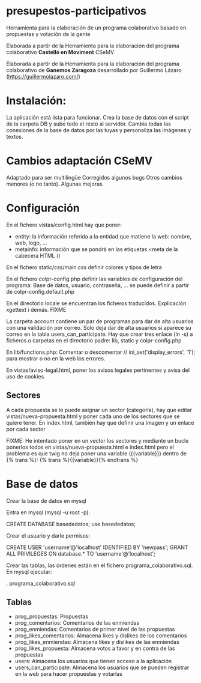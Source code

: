 presupestos-participativos
==========================

Herramienta para la elaboración de un programa colaborativo basado en propuestas y votación de la gente

Elaborada a partir de la Herramienta para la elaboración del programa colaborativo **Castelló en Moviment** CSeMV

Elaborada a partir de la Herramienta para la elaboración del programa colaborativo de **Ganemos Zaragoza** desarrollado por  Guillermo Lázaro (https://guillermolazaro.com/)


Instalación:
==========================

La aplicación está lista para funcionar.
Crea la base de datos con el script de la carpeta DB y sube todo el resto al servidor. 
Cambia todas las conexiones de la base de datos por las tuyas y personaliza las imágenes y textos.

Cambios adaptación CSeMV
==========================

Adaptado para ser multilingüe
Corregidos algunos bugs
Otros cambios menores (o no tanto).
Algunas mejoras

Configuración
==========================

En el fichero vistas/config.html hay que poner:
* entity: la información referida a la entidad que matiene la web: nombre, web, logo, ...
* metainfo: información que se pondrá en las etiquetas <meta de la cabecera HTML (<head>)

En el fichero static/css/main.css definir colores y tipos de letra

En el fichero colpr-config.php definir las variables de configuración del programa: Base de datos, usuario, contraseña, ...
se puede definir a partir de colpr-config.default.php 

En el directorio locale se encuentran los ficheros traducidos. Explicación xgettext i demás. FIXME

La carpeta account contiene un par de programas para dar de alta usuarios con una validación por correo. Solo deja dar de alta
usuarios si aparece su correo en la tabla users_can_participate. Hay que crear tres enlace (ln -s) a ficheros o carpetas en el directorio
padre: lib, static y colpr-config.php

En lib/functions.php: Comentar o descomentar // ini_set('display_errors', '1'); para mostrar o no en la web los errores.

En vistas/aviso-legal.html, poner los avisos legales pertinentes y avisa del uso de cookies.

Sectores
------------------------

A cada propuesta se le puede asignar un sector (categoría), hay que editar vistas/nueva-propuesta.html y poner cada uno de los sectores que se quiere tener. 
En index.html, también hay que definir una imagen y un enlace por cada sector

FIXME: He intentado poner en un vector los sectores y mediante un bucle ponerlos todos en vistas/nueva-propuesta.html e index.html
pero el problema es que twig no deja poner una variable ({{variable}}) dentro de {% trans %}: {% trans %}{{variable}}{% endtrans %}

Base de datos
==========================

Crear la base de datos en mysql

Entra en mysql (mysql -u root -p):

CREATE DATABASE basededatos;
use basededatos;

Crear el usuario y darle permisos:

CREATE USER 'username'@'localhost' IDENTIFIED BY 'newpass';
GRANT ALL PRIVILEGES ON database.* TO 'username'@'localhost';

Crear las tablas, las órdenes están en el fichero programa_colaborativo.sql. En mysql ejecutar:

\. programa_colaborativo.sql

Tablas
----------------------------

* prog_propuestas: Propuestas
* prog_comentarios: Comentarios de las enmiendas
* prog_enmiendas: Comentarios de primer nivel de las propuestas
* prog_likes_comentarios: Almacena likes y dislikes de los comentarios
* prog_likes_enmiendas: Almacena likes y dislikes de las enmiendas
* prog_likes_propuesta: Almacena votos a favor y en contra de las propuestas
* users: Almacena los usuarios que tienen acceso a la aplicación
* users_can_participate: Almacena los usuarios que se pueden registrar en la web para hacer propuestas y votarlas
